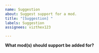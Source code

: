 ```yaml
---
name: Suggestion
about: Suggest support for a mod.
title: "[Suggestion] "
labels: Suggestion
assignees: vizthex123

---
```


**What mod(s) should support be added for?**


<!--
Only these MC Versions are supported since that's what Hostile Neural Networks is on, so don't suggest version ports unless HNN is available for that version.

1.21.1
1.20.1
1.19.2
1.18.2/1

Anything below 1.18.2 won't be supported since legacy versions of HNN don't have the methods I need to add mod support.

Note that v1.5 is available on 1.17.1 if you really want to play that half-complete version for some reason: https://www.curseforge.com/minecraft/data-packs/extra-data-models/files/5815592

-->
